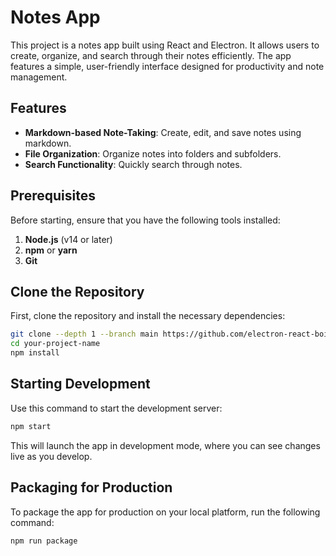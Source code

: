 # Notes App

This project is a notes app built using React and Electron. It allows users to create, organize, and search through their notes efficiently. The app features a simple, user-friendly interface designed for productivity and note management.

## Features

- **Markdown-based Note-Taking**: Create, edit, and save notes using markdown.
- **File Organization**: Organize notes into folders and subfolders.
- **Search Functionality**: Quickly search through notes.

## Prerequisites

Before starting, ensure that you have the following tools installed:

1. **Node.js** (v14 or later)
2. **npm** or **yarn**
3. **Git**

## Clone the Repository

First, clone the repository and install the necessary dependencies:

```bash
git clone --depth 1 --branch main https://github.com/electron-react-boilerplate/electron-react-boilerplate.git your-project-name
cd your-project-name
npm install
```

## Starting Development

Use this command to start the development server:

```bash
npm start
```

This will launch the app in development mode, where you can see changes live as you develop.

## Packaging for Production

To package the app for production on your local platform, run the following command:

```bash
npm run package
```
